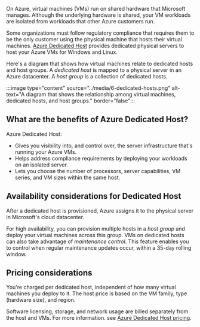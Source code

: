 On Azure, virtual machines (VMs) run on shared hardware that Microsoft manages. Although the underlying hardware is shared, your VM workloads are isolated from workloads that other Azure customers run.

Some organizations must follow regulatory compliance that requires them to be the only customer using the physical machine that hosts their virtual machines. [Azure Dedicated Host](https://azure.microsoft.com/services/virtual-machines/dedicated-host/?azure-portal=true) provides dedicated physical servers to host your Azure VMs for Windows and Linux.

Here's a diagram that shows how virtual machines relate to dedicated hosts and host groups. A *dedicated host* is mapped to a physical server in an Azure datacenter. A *host group* is a collection of dedicated hosts.

:::image type="content" source="../media/6-dedicated-hosts.png" alt-text="A diagram that shows the relationship among virtual machines, dedicated hosts, and host groups." border="false":::

## What are the benefits of Azure Dedicated Host?

Azure Dedicated Host:

* Gives you visibility into, and control over, the server infrastructure that's running your Azure VMs.
* Helps address compliance requirements by deploying your workloads on an isolated server.
* Lets you choose the number of processors, server capabilities, VM series, and VM sizes within the same host.

## Availability considerations for Dedicated Host

After a dedicated host is provisioned, Azure assigns it to the physical server in Microsoft's cloud datacenter.

For high availability, you can provision multiple hosts in a *host group* and deploy your virtual machines across this group. VMs on dedicated hosts can also take advantage of *maintenance control*. This feature enables you to control when regular maintenance updates occur, within a 35-day rolling window.

## Pricing considerations

You're charged per dedicated host, independent of how many virtual machines you deploy to it. The host price is based on the VM family, type (hardware size), and region.

Software licensing, storage, and network usage are billed separately from the host and VMs. For more information. see [Azure Dedicated Host pricing](https://aka.ms/ADHPricing/?azure-portal=true).
